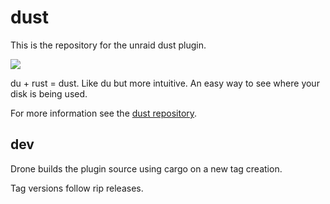 # dust

This is the repository for the unraid dust plugin.

<img src="https://git.panaetius.co.uk/dtomlinson91/unraid-dust/raw/branch/main/assets/unraid-dust.png"/>

du + rust = dust. Like du but more intuitive. An easy way to see where your disk is being used.

For more information see the [dust repository](https://github.com/bootandy/dust).
## dev

Drone builds the plugin source using cargo on a new tag creation.

Tag versions follow rip releases.
